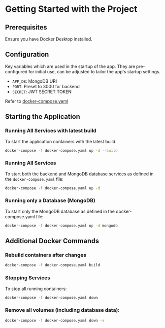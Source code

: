 # Getting Started with the Project

## Prerequisites

Ensure you have Docker Desktop installed.

## Configuration

Key variables which are used in the startup of the app. They are pre-configured for initial use, can be adjusted to tailor the app's startup settings.
- `APP_DB`: MongoDB URI
- `PORT`: Preset to 3000 for backend
- `SECRET`: JWT SECRET TOKEN

Refer to [docker-compose.yaml](./docker-compose.yaml)

## Starting the Application

### Running All Services with latest build
To start the application containers with the latest build:
```bash
docker-compose -f docker-compose.yaml up -d --build
```

### Running All Services

To start both the backend and MongoDB database services as defined in the `docker-compose.yaml` file:

```bash
docker-compose -f docker-compose.yaml up -d
```

### Running only a Database (MongoDB)
To start only the MongoDB database as defined in the docker-compose.yaml file:
```bash
docker-compose -f docker-compose.yaml up -d mongodb
```

## Additional Docker Commands

### Rebuild containers after changes
```bash
docker-compose -f docker-compose.yaml build
```
### Stopping Services
To stop all running containers:
```bash
docker-compose -f docker-compose.yaml down
```

### Remove all volumes (including database data):
```bash
docker-compose -f docker-compose.yaml down -v
```